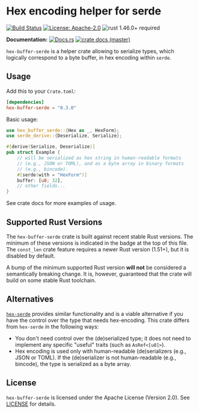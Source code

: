 # Hex encoding helper for serde

[![Build Status](https://github.com/slowli/hex-buffer-serde/workflows/Rust/badge.svg?branch=master)](https://github.com/slowli/hex-buffer-serde/actions) 
[![License: Apache-2.0](https://img.shields.io/github/license/slowli/hex-buffer-serde.svg)](https://github.com/slowli/hex-buffer-serde/blob/master/LICENSE)
![rust 1.46.0+ required](https://img.shields.io/badge/rust-1.46.0+-blue.svg?label=Required%20Rust)

**Documentation:** [![Docs.rs](https://docs.rs/hex-buffer-serde/badge.svg)](https://docs.rs/hex-buffer-serde/) 
[![crate docs (master)](https://img.shields.io/badge/master-yellow.svg?label=docs)](https://slowli.github.io/hex-buffer-serde/hex_buffer_serde/)

`hex-buffer-serde` is a helper crate allowing to serialize types,
which logically correspond to a byte buffer, in hex encoding within `serde`.

## Usage

Add this to your `Crate.toml`:

```toml
[dependencies]
hex-buffer-serde = "0.3.0"
```

Basic usage:

```rust
use hex_buffer_serde::{Hex as _, HexForm};
use serde_derive::{Deserialize, Serialize};

#[derive(Serialize, Deserialize)]
pub struct Example {
    // will be serialized as hex string in human-readable formats
    // (e.g., JSON or TOML), and as a byte array in binary formats
    // (e.g., bincode).
    #[serde(with = "HexForm")]
    buffer: [u8; 32],
    // other fields...
}
```

See crate docs for more examples of usage.

## Supported Rust Versions

The `hex-buffer-serde` crate is built against recent stable Rust versions.
The minimum of these versions is indicated in the badge at the top of this file.
The `const_len` crate feature requires a newer Rust version (1.51+),
but it is disabled by default.

A bump of the minimum supported Rust version **will not** be considered
a semantically breaking change. It is, however, guaranteed that the crate
will build on some stable Rust toolchain.

## Alternatives

[`hex-serde`] provides similar functionality and is a viable alternative
if you have the control over the type that needs hex-encoding.
This crate differs from `hex-serde` in the following ways:

- You don't need control over the (de)serialized type; it does not need
  to implement any specific "useful" traits (such as `AsRef<[u8]>`).
- Hex encoding is used only with human-readable (de)serializers (e.g., JSON or TOML).
  If the (de)serializer is not human-readable (e.g., bincode),
  the type is serialized as a byte array.

## License

`hex-buffer-serde` is licensed under the Apache License (Version 2.0).
See [LICENSE](LICENSE) for details.

[`hex-serde`]: https://crates.io/crates/hex-serde
